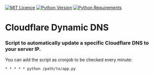 [![MIT Licence](https://img.shields.io/badge/License-MIT-blue.svg)](https://github.com/AlexCarvalhoDev/cloudflare-dynamic-dns/blob/master/LICENSE)
[![Python Version](https://img.shields.io/badge/Python-2.7.10-yellow.svg)](https://www.python.org/downloads/release/python-2710/)
[![Python Requirements](https://img.shields.io/badge/requires-requests-green.svg)](http://docs.python-requests.org/en/master/)

# Cloudflare Dynamic DNS
### Script to automatically update a specific Cloudflare DNS to your server IP.

You can add the script as cronjob to be checked every minute:
```
* * * * * python /path/to/app.py
```
